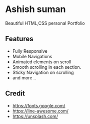 # Ashish suman
Beautiful HTML,CSS personal  Portfolio

## Features
- Fully Responsive
- Mobile Navigations
- Animated elements on scroll
- Smooth scrolling in each section.
- Sticky Navigation on scrolling
- and more ..


## Credit
- https://fonts.google.com/
- https://line-awesome.com/
- https://unsplash.com/

